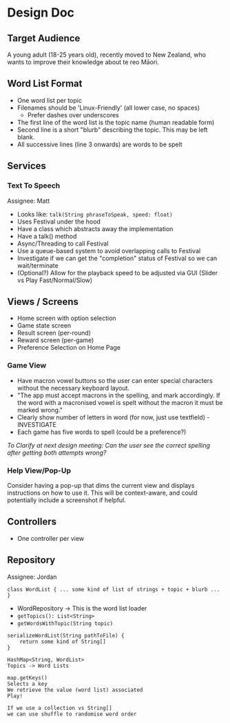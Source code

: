 # Design Doc

## Target Audience
A young adult (18-25 years old), recently moved to New Zealand, who wants to
improve their knowledge about te reo Māori.

## Word List Format
* One word list per topic
* Filenames should be 'Linux-Friendly' (all lower case, no spaces)
  * Prefer dashes over underscores
* The first line of the word list is the topic name (human readable form)
* Second line is a short "blurb" describing the topic. This may be left blank.
* All successive lines (line 3 onwards) are words to be spelt

## Services

### Text To Speech
Assignee: Matt

* Looks like: `talk(String phraseToSpeak, speed: float)`
* Uses Festival under the hood
* Have a class which abstracts away the implementation
* Have a talk() method
* Async/Threading to call Festival
* Use a queue-based system to avoid overlapping calls to Festival
* Investigate if we can get the "completion" status of Festival so we can wait/terminate
* (Optional?) Allow for the playback speed to be adjusted via GUI (Slider vs Play Fast/Normal/Slow)

## Views / Screens
* Home screen with option selection
* Game state screen
* Result screen (per-round)
* Reward screen (per-game)
* Preference Selection on Home Page

### Game View
* Have macron vowel buttons so the user can enter special characters without the necessary keyboard layout.
* "The app must accept macrons in the spelling, and mark accordingly. If the word with
  a macronised vowel is spelt without the macron it must be marked wrong."
* Clearly show number of letters in word (for now, just use textfield) - INVESTIGATE
* Each game has five words to spell (could be a preference?)

_To Clarify at next design meeting: Can the user see the correct spelling after getting both attempts wrong?_

### Help View/Pop-Up
Consider having a pop-up that dims the current view and displays instructions on how to use it.
This will be context-aware, and could potentially include a screenshot if helpful.

## Controllers
* One controller per view

## Repository
Assignee: Jordan

`class WordList { ... some kind of list of strings + topic + blurb ... }`

* WordRepository -> This is the word list loader
* `getTopics(): List<String>`
* `getWordsWithTopic(String topic)`

```
serializeWordList(String pathToFile) {
    return some kind of String[]    
}

HashMap<String, WordList>
Topics -> Word Lists

map.getKeys()
Selects a key
We retrieve the value (word list) associated
Play!

If we use a collection vs String[]
we can use shuffle to randomise word order
```